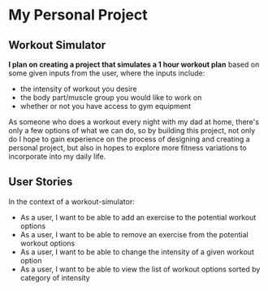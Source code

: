 # My Personal Project

## Workout Simulator

**I plan on creating a project that simulates a 1 hour workout plan** based on some given inputs from the user, where
the inputs include:
- the intensity of workout you desire
- the body part/muscle group you would like to work on
- whether or not you have access to gym equipment

As someone who does a workout every night with my dad at home, there's only a few options of what we can do, so by 
building this project, not only do I hope to gain experience on the process of designing and creating a personal project, but also in hopes to
explore more fitness variations to incorporate into my daily life.


## User Stories

In the context of a workout-simulator:

- As a user, I want to be able to add an exercise to the potential workout options
- As a user, I want to be able to remove an exercise from the potential workout options
- As a user, I want to be able to change the intensity of a given workout option
- As a user, I want to be able to view the list of workout options sorted by category of intensity